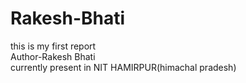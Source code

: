 # Rakesh-Bhati
this is my first report
<br>
Author-Rakesh Bhati
<br>
currently present in NIT HAMIRPUR(himachal pradesh)
